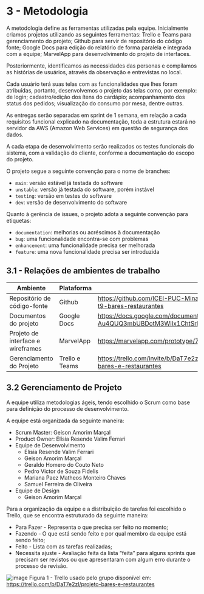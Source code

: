 
# 3 - Metodologia

A metodologia define as ferramentas utilizadas pela equipe. Inicialmente criamos projetos utilizando as seguintes ferramentas: Trello e Teams para gerenciamento do projeto; Github para servir de repositório do código fonte; Google Docs para edição do relatório de forma paralela e integrada com a equipe; MarvelApp para desenvolvimento do projeto de interfaces.

Posteriormente, identificamos as necessidades das personas e compilamos as histórias de usuários, através da observação e entrevistas no local.

Cada usuário terá suas telas com as funcionalidades que lhes foram atribuídas, portanto, desenvolvemos o projeto das telas como, por exemplo: de login; cadastro/edição dos ítens do cardápio; acompanhamento dos status dos pedidos; visualização do consumo por mesa, dentre outras.

As entregas serão separadas em sprint de 1 semana, em relação a cada requisitos funcional explicado na documentação, toda a estrutura estará no servidor da AWS (Amazon Web Services) em questão de segurança dos dados.

A cada etapa de desenvolvimento serão realizados os testes funcionais do sistema, com a validação do cliente, conforme a documentação do escopo do projeto.


O projeto segue a seguinte convenção para o nome de branches:

- `main`: versão estável já testada do software
- `unstable`: versão já testada do software, porém instável
- `testing`: versão em testes do software
- `dev`: versão de desenvolvimento do software

Quanto à gerência de issues, o projeto adota a seguinte convenção para
etiquetas:

- `documentation`: melhorias ou acréscimos à documentação
- `bug`: uma funcionalidade encontra-se com problemas
- `enhancement`: uma funcionalidade precisa ser melhorada
- `feature`: uma nova funcionalidade precisa ser introduzida

## 3.1 - Relações de ambientes de trabalho


|Ambiente   |Plataforma   | Link de acesso  |  
|-----------|-------------|-----------------|
| Repositório de código-fonte|Github|https://github.com/ICEI-PUC-Minas-PMV-ADS/pmv-ads-2022-2-e1-proj-web-t9-bares-restaurantes|
| Documentos do projeto  |Google Docs|https://docs.google.com/document/d/1PRYTSqOD7-Au4QUQ3mbUBDotM3WlIx1ChtSrPlewQeM|
| Projeto de interface e wireframes|MarvelApp|https://marvelapp.com/prototype/71eh8dc|
|Gerenciamento do Projeto|Trello e Teams|https://trello.com/invite/b/DaT7e2zl/9369b7d3fe81adf81157bd6659f45341/projeto-bares-e-restaurantes|


## 3.2 Gerenciamento de Projeto

A equipe utiliza metodologias ágeis, tendo escolhido o Scrum como base para definição do processo de desenvolvimento. 

A equipe está organizada da seguinte maneira: 

- Scrum Master: Geison Amorim Marçal
- Product Owner: Elísia Resende Valim Ferrari
- Equipe de Desenvolvimento
  - Elísia Resende Valim Ferrari
  - Geison Amorim Marçal
  - Geraldo Homero do Couto Neto
  - Pedro Victor de Souza Fidelis
  - Mariana Paez Matheos Monteiro Chaves
  - Samuel Ferreira de Oliveira
- Equipe de Design
  - Geison Amorim Marçal

Para a organização da equipe e a distribuição de tarefas foi escolhido o Trello, que se encontra estruturado da seguinte maneira:

- Para Fazer - Representa o que precisa ser feito no momento;
- Fazendo - O que está sendo feito e por qual membro da equipe está sendo feito;
- Feito - Lista com as tarefas realizadas;
- Necessita ajuste - Avaliação feita da lista “feita” para alguns sprints que precisam ser revistos ou que apresentaram com algum erro durante o processo de revisão.

![image](https://user-images.githubusercontent.com/70844369/194785194-4f2cf98b-6f98-43f6-bf9f-0ee02858904a.png)
Figura 1 - Trello usado pelo grupo disponível em: https://trello.com/b/DaT7e2zl/projeto-bares-e-restaurantes 


